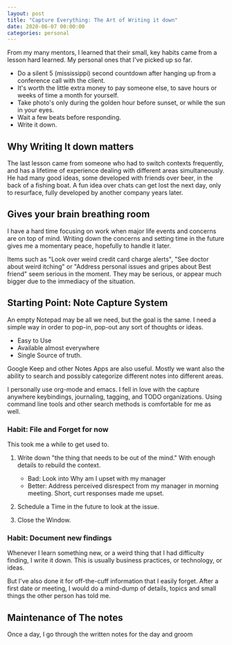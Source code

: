 ```yaml
---
layout: post
title: "Capture Everything: The Art of Writing it down"
date: 2020-06-07 00:00:00
categories: personal
---
```


From my many mentors, I learned that their small, key habits came from a lesson hard learned. My personal ones that I've picked up so far.

- Do a silent 5 (mississippi) second countdown after hanging up from a conference call with the client.
- It's worth the little extra money to pay someone else, to save hours or weeks of time a month for yourself.
- Take photo's only during the golden hour before sunset, or while the sun in your eyes.
- Wait a few beats before responding.
- Write it down.

## Why Writing It down matters

The last lesson came from someone who had to switch contexts frequently, and has a lifetime of experience dealing with different areas simultaneously. He had many good ideas, some developed with friends over beer, in the back of a fishing boat. A fun idea over chats can get lost the next day, only to resurface, fully developed by another company years later.

## Gives your brain breathing room

I have a hard time focusing on work when major life events and concerns are on top of mind. Writing down the concerns and setting time in the future gives me a momentary peace, hopefully to handle it later.

Items such as "Look over weird credit card charge alerts", "See doctor about weird itching" or "Address personal issues and gripes about Best friend" seem serious in the moment. They may be serious, or appear much bigger due to the immediacy of the situation.

## Starting Point: Note Capture System
An empty Notepad may be all we need, but the goal is the same. I need a simple way in order to pop-in, pop-out any sort of thoughts or ideas. 

- Easy to Use
- Available almost everywhere
- Single Source of truth.

Google Keep and other Notes Apps are also useful. Mostly we want also the ability to search and possibly categorize different notes into different areas.

I personally use org-mode and emacs. I fell in love with the capture anywhere keybindings, journaling, tagging, and TODO organizations. Using command line tools and other search methods is comfortable for me as well.


### Habit: File and Forget for now

This took me a while to get used to. 

1. Write down "the thing that needs to be out of the mind." With enough details to rebuild the context. 

   - Bad: Look into Why am I upset with my manager
   - Better: Address perceived disrespect from my manager in morning meeting. Short, curt responses made me upset.
   
2. Schedule a Time in the future to look at the issue.
3. Close the Window.

### Habit: Document new findings

Whenever I learn something new, or a weird thing that I had difficulty finding, I write it down. This is usually business practices, or technology, or ideas. 

But I've also done it for off-the-cuff information that I easily forget. After a first date or meeting, I would do a mind-dump of details, topics and small things the other person has told me.



## Maintenance of The notes

Once a day, I go through the written notes for the day and groom
